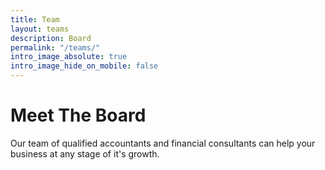 ```yaml
---
title: Team
layout: teams
description: Board 
permalink: "/teams/"
intro_image_absolute: true
intro_image_hide_on_mobile: false
---
```


# Meet The Board 

Our team of qualified accountants and financial consultants can help your business at any stage of it's growth.
